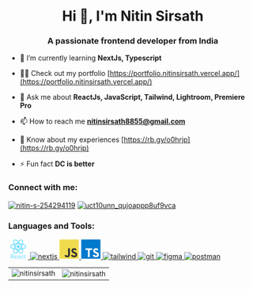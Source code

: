<h1 align="center">Hi 👋, I'm Nitin Sirsath</h1>
<h3 align="center">A passionate frontend developer from India</h3>

- 🌱 I’m currently learning **NextJs, Typescript**

- 👨‍💻 Check out my portfolio [https://portfolio.nitinsirsath.vercel.app/](https://portfolio.nitinsirsath.vercel.app/)

- 💬 Ask me about **ReactJs, JavaScript, Tailwind, Lightroom, Premiere Pro**

- 📫 How to reach me **nitinsirsath8855@gmail.com**

- 📄 Know about my experiences [https://rb.gy/o0hrjp](https://rb.gy/o0hrjp)

- ⚡ Fun fact **DC is better**

<h3 align="left">Connect with me:</h3>
<p align="left">
<a href="https://linkedin.com/in/nitin-s-254294119" target="blank"><img align="center" src="https://raw.githubusercontent.com/rahuldkjain/github-profile-readme-generator/master/src/images/icons/Social/linked-in-alt.svg" alt="nitin-s-254294119" height="30" width="40" /></a>
<a href="https://www.youtube.com/c/uct10unn_qujoappp8uf9vca" target="blank"><img align="center" src="https://raw.githubusercontent.com/rahuldkjain/github-profile-readme-generator/master/src/images/icons/Social/youtube.svg" alt="uct10unn_qujoappp8uf9vca" height="30" width="40" /></a>
</p>


<h3 align="left">Languages and Tools:</h3>
<p align="left">
  <a href="https://reactjs.org/" target="_blank" rel="noreferrer"> <img src="https://raw.githubusercontent.com/devicons/devicon/master/icons/react/react-original-wordmark.svg" alt="react" width="40" height="40"/> </a><a  href="https://nextjs.org/" target="_blank" rel="noreferrer"> <img src="https://cdn.worldvectorlogo.com/logos/next-1.svg"  alt="nextjs" width="40" height="40"/> </a><a href="https://developer.mozilla.org/en-US/docs/Web/JavaScript" target="_blank" rel="noreferrer"> <img src="https://raw.githubusercontent.com/devicons/devicon/master/icons/javascript/javascript-original.svg" alt="javascript" width="40" height="40"/> </a><a href="https://www.typescriptlang.org/" target="_blank" rel="noreferrer"> <img src="https://raw.githubusercontent.com/devicons/devicon/master/icons/typescript/typescript-original.svg" alt="typescript" width="40" height="40"/> </a><a href="https://tailwindcss.com/" target="_blank" rel="noreferrer"> <img src="https://www.vectorlogo.zone/logos/tailwindcss/tailwindcss-icon.svg" alt="tailwind" width="40" height="40"/> </a> <a href="https://git-scm.com/" target="_blank" rel="noreferrer"> <img src="https://www.vectorlogo.zone/logos/git-scm/git-scm-icon.svg" alt="git" width="40" height="40"/> </a><a href="https://www.figma.com/" target="_blank" rel="noreferrer"> <img src="https://www.vectorlogo.zone/logos/figma/figma-icon.svg" alt="figma" width="40" height="40"/> </a>    <a href="https://postman.com" target="_blank" rel="noreferrer"> <img src="https://www.vectorlogo.zone/logos/getpostman/getpostman-icon.svg" alt="postman" width="40" height="40"/> </a>  
 </p>

<p><table style='border:none;outline:none;'><tr><td><img align="left"  src="https://github-readme-stats.vercel.app/api/top-langs?username=nitinsirsath&show_icons=true&locale=en&layout=compact&theme=dark" alt="nitinsirsath" /></td>
<td><img align="center" src="https://github-readme-stats.vercel.app/api?username=nitinsirsath&show_icons=true&locale=en&theme=dark" alt="nitinsirsath" /></td></tr></table></p>

